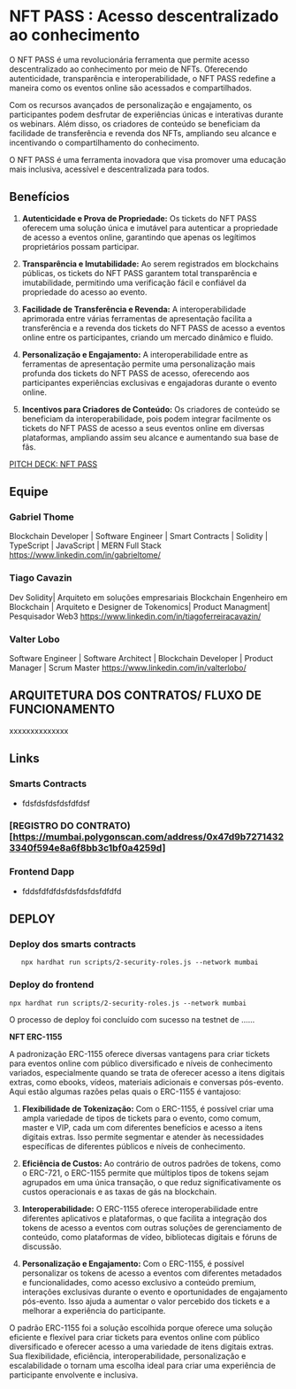# NFT PASS : Acesso descentralizado ao conhecimento  #

O NFT PASS é uma revolucionária ferramenta que permite acesso descentralizado ao conhecimento por meio de NFTs. Oferecendo autenticidade, transparência e interoperabilidade, o NFT PASS redefine a maneira como os eventos online são acessados e compartilhados. 

Com os recursos avançados de personalização e engajamento, os participantes podem desfrutar de experiências únicas e interativas durante os webinars. Além disso, os criadores de conteúdo se beneficiam da facilidade de transferência e revenda dos NFTs, ampliando seu alcance e incentivando o compartilhamento do conhecimento. 

O NFT PASS é uma ferramenta inovadora que visa promover uma educação mais inclusiva, acessível e descentralizada para todos.

## **Benefícios**

1. **Autenticidade e Prova de Propriedade:** Os tickets do NFT PASS oferecem uma solução única e imutável para autenticar a propriedade de acesso a eventos online, garantindo que apenas os legítimos proprietários possam participar.

2. **Transparência e Imutabilidade:** Ao serem registrados em blockchains públicas,  os tickets do NFT PASS garantem total transparência e imutabilidade, permitindo uma verificação fácil e confiável da propriedade do acesso ao evento.

3. **Facilidade de Transferência e Revenda:** A interoperabilidade aprimorada entre várias ferramentas de apresentação facilita a transferência e a revenda dos  tickets do NFT PASS de acesso a eventos online entre os participantes, criando um mercado dinâmico e fluido.

4. **Personalização e Engajamento:** A interoperabilidade entre as ferramentas de apresentação permite uma personalização mais profunda dos tickets do NFT PASS de acesso, oferecendo aos participantes experiências exclusivas e engajadoras durante o evento online.

5. **Incentivos para Criadores de Conteúdo:** Os criadores de conteúdo se beneficiam da interoperabilidade, pois podem integrar facilmente os tickets do NFT PASS de acesso a seus eventos online em diversas plataformas, ampliando assim seu alcance e aumentando sua base de fãs.


[PITCH DECK: NFT PASS ](/docs/Hackathon%20TN%20Pitch%20Deck.pdf)

## Equipe


### Gabriel Thome
Blockchain Developer | Software Engineer | Smart Contracts | Solidity | TypeScript | JavaScript | MERN Full Stack
https://www.linkedin.com/in/gabrieltome/

### Tiago Cavazin
Dev Solidity| Arquiteto em  soluções empresariais Blockchain  Engenheiro em Blockchain | Arquiteto e Designer de Tokenomics|   Product Managment| Pesquisador Web3
https://www.linkedin.com/in/tiagoferreiracavazin/

###  Valter Lobo
Software Engineer | Software Architect | Blockchain Developer | Product Manager | Scrum Master
https://www.linkedin.com/in/valterlobo/



## ARQUITETURA DOS CONTRATOS/ FLUXO DE FUNCIONAMENTO 

xxxxxxxxxxxxxx


## Links


### Smarts Contracts 

- fdsfdsfdsfdsfdfdsf

### [REGISTRO DO CONTRATO) [https://mumbai.polygonscan.com/address/0x47d9b72714323340f594e8a6f8bb3c1bf0a4259d]





### Frontend Dapp 

- fddsfdfdfdsfdsfdsfdsfdfdfd


##  DEPLOY


### Deploy dos smarts contracts 

       npx hardhat run scripts/2-security-roles.js --network mumbai

### Deploy do frontend

    npx hardhat run scripts/2-security-roles.js --network mumbai



O processo de deploy foi concluído com sucesso na testnet de ......



**NFT ERC-1155**

A padronização ERC-1155 oferece diversas vantagens para criar tickets para eventos online com público diversificado e níveis de conhecimento variados, especialmente quando se trata de oferecer acesso a itens digitais extras, como ebooks, vídeos, materiais adicionais e conversas pós-evento. Aqui estão algumas razões pelas quais o ERC-1155 é vantajoso:

1. **Flexibilidade de Tokenização:** Com o ERC-1155, é possível criar uma ampla variedade de tipos de tickets para o evento, como comum, master e VIP, cada um com diferentes benefícios e acesso a itens digitais extras. Isso permite segmentar e atender às necessidades específicas de diferentes públicos e níveis de conhecimento.

2. **Eficiência de Custos:** Ao contrário de outros padrões de tokens, como o ERC-721, o ERC-1155 permite que múltiplos tipos de tokens sejam agrupados em uma única transação, o que reduz significativamente os custos operacionais e as taxas de gás na blockchain.

3. **Interoperabilidade:** O ERC-1155 oferece interoperabilidade entre diferentes aplicativos e plataformas, o que facilita a integração dos tokens de acesso a eventos com outras soluções de gerenciamento de conteúdo, como plataformas de vídeo, bibliotecas digitais e fóruns de discussão.

4. **Personalização e Engajamento:** Com o ERC-1155, é possível personalizar os tokens de acesso a eventos com diferentes metadados e funcionalidades, como acesso exclusivo a conteúdo premium, interações exclusivas durante o evento e oportunidades de engajamento pós-evento. Isso ajuda a aumentar o valor percebido dos tickets e a melhorar a experiência do participante.

O padrão ERC-1155 foi a solução escolhida porque oferece uma solução eficiente e flexível para criar tickets para eventos online com público diversificado e oferecer acesso a uma variedade de itens digitais extras. 
Sua flexibilidade, eficiência, interoperabilidade, personalização e escalabilidade o tornam uma escolha ideal para criar uma experiência de participante envolvente e inclusiva.
